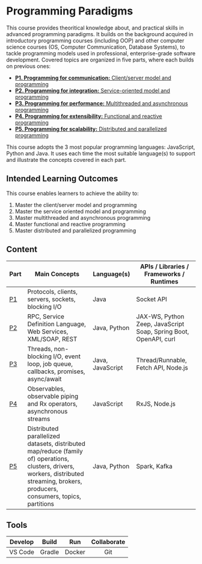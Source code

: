 # Programming Paradigms
This course provides theoritical knowledge about, and practical skills in advanced programming paradigms. It builds on the background acquired in introductory programming courses (including OOP) and other computer science courses (OS, Computer Communication, Database Systems), to tackle programming models used in professional, enterprise-grade software development. Covered topics are organized in five parts, where each builds on previous ones:
- [**P1. Programming for communication:** Client/server model and programming](https://github.com/oiraqi/paradigms/tree/main/P1-Communication)
- [**P2. Programming for integration:** Service-oriented model and programming](https://github.com/oiraqi/paradigms/tree/main/P2-Integration)
- [**P3. Programming for performance:** Multithreaded and asynchronous programming](https://github.com/oiraqi/paradigms/tree/main/P3-Performance)
- [**P4. Programming for extensibility:** Functional and reactive programming](https://github.com/oiraqi/paradigms/tree/main/P4-Extensibility)
- [**P5. Programming for scalability:** Distributed and parallelized programming](https://github.com/oiraqi/paradigms/tree/main/P5-Scalability)

This course adopts the 3 most popular programming languages: JavaScript, Python and Java. It uses each time the most suitable language(s) to support and illustrate the concepts covered in each part.

## Intended Learning Outcomes
This course enables learners to achieve the ability to:
1. Master the client/server model and programming
2. Master the service oriented model and programming
3. Master multithreaded and asynchronous programming
4. Master functional and reactive programming
5. Master distributed and parallelized programming

## Content
Part | Main Concepts | Language(s) | APIs / Libraries / Frameworks / Runtimes |
| --- | --- | --- | --- |
| [P1](https://github.com/oiraqi/paradigms/tree/main/P1-Communication) | Protocols, clients, servers, sockets, blocking I/O | Java | Socket API |
| [P2](https://github.com/oiraqi/paradigms/tree/main/P2-Integration) | RPC, Service Definition Language, Web Services, XML/SOAP, REST | Java, Python | JAX-WS, Python Zeep, JavaScript Soap, Spring Boot, OpenAPI, curl |
| [P3](https://github.com/oiraqi/paradigms/tree/main/P3-Performance) | Threads, non-blocking I/O, event loop, job queue, callbacks, promises, async/await | Java, JavaScript |Thread/Runnable, Fetch API, Node.js |
| [P4](https://github.com/oiraqi/paradigms/tree/main/P4-Extensibility) | Observables, observable piping and Rx operators, asynchronous streams | JavaScript | RxJS, Node.js |
| [P5](https://github.com/oiraqi/paradigms/tree/main/P5-Scalability) | Distributed parallelized datasets, distributed map/reduce (family of) operations, clusters, drivers, workers, distributed streaming, brokers, producers, consumers, topics, partitions | Java, Python | Spark, Kafka |

## Tools
Develop | Build | Run | Collaborate |
| :---: | :---: | :---: | :---: |
| VS Code | Gradle | Docker | Git |
